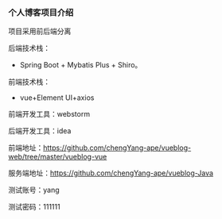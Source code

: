 ### 个人博客项目介绍

项目采用前后端分离

后端技术栈：

* Spring Boot + Mybatis Plus + Shiro。

前端技术栈：

* vue+Element UI+axios

前端开发工具：webstorm

后端开发工具：idea

前端地址：https://github.com/chengYang-ape/vueblog-web/tree/master/vueblog-vue

服务端地址：https://github.com/chengYang-ape/vueblog-Java

测试账号：yang

测试密码：111111

